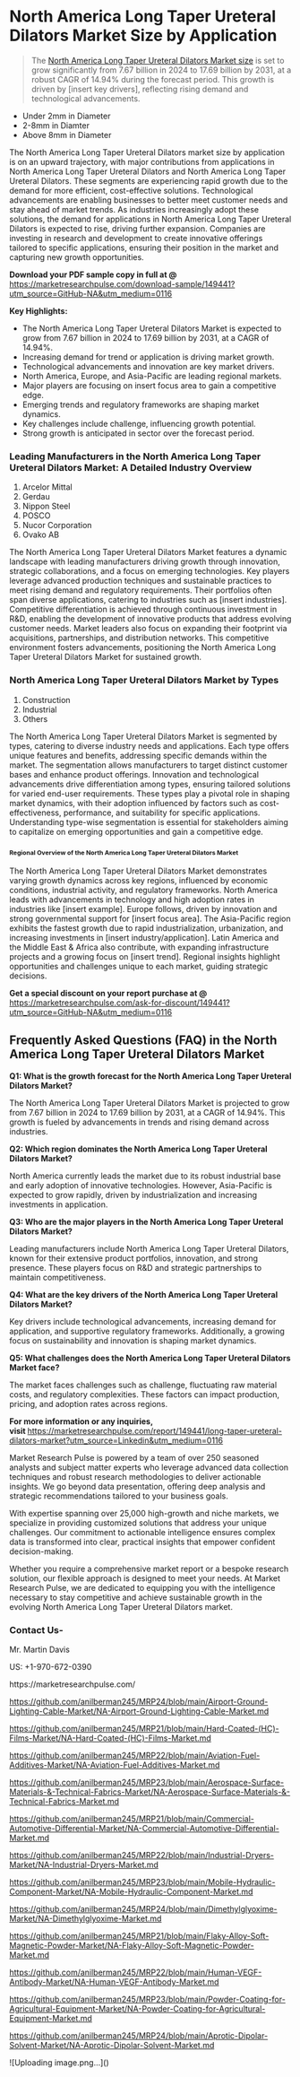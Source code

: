 <h1>North America Long Taper Ureteral Dilators Market&nbsp;Size by Application</h1><blockquote><p>The <a href="https://marketresearchpulse.com/download-sample/149441?utm_source=GitHub-NA&amp;utm_medium=0116">North America Long Taper Ureteral Dilators Market size</a> is set to grow significantly from 7.67 billion in 2024 to 17.69 billion by 2031, at a robust CAGR of 14.94% during the forecast period. This growth is driven by [insert key drivers], reflecting rising demand and technological advancements.</p></blockquote><ul><li>Under 2mm in Diameter<li> 2-8mm in Diamter<li> Above 8mm in Diameter</li></ul><p>The North America Long Taper Ureteral Dilators market size by application is on an upward trajectory, with major contributions from applications in North America Long Taper Ureteral Dilators and North America Long Taper Ureteral Dilators. These segments are experiencing rapid growth due to the demand for more efficient, cost-effective solutions. Technological advancements are enabling businesses to better meet customer needs and stay ahead of market trends. As industries increasingly adopt these solutions, the demand for applications in North America Long Taper Ureteral Dilators is expected to rise, driving further expansion. Companies are investing in research and development to create innovative offerings tailored to specific applications, ensuring their position in the market and capturing new growth opportunities.</p><p><strong>Download your PDF sample copy in full at @ </strong><a href="https://marketresearchpulse.com/download-sample/149441?utm_source=GitHub-NA&amp;utm_medium=0116">https://marketresearchpulse.com/download-sample/149441?utm_source=GitHub-NA&amp;utm_medium=0116</a></p><p><strong>Key Highlights: </strong></p><ul><li>The North America Long Taper Ureteral Dilators Market is expected to grow from 7.67 billion in 2024 to 17.69 billion by 2031, at a CAGR of 14.94%.</li><li>Increasing demand for trend or application is driving market growth.</li><li>Technological advancements and innovation are key market drivers.</li><li>North America, Europe, and Asia-Pacific are leading regional markets.</li><li>Major players are focusing on insert focus area to gain a competitive edge.</li><li>Emerging trends and regulatory frameworks are shaping market dynamics.</li><li>Key challenges include challenge, influencing growth potential.</li><li>Strong growth is anticipated in sector over the forecast period.</li></ul><h3>Leading Manufacturers in the North America Long Taper Ureteral Dilators Market: A Detailed Industry Overview</h3><ol><li>Arcelor Mittal</li><li>Gerdau</li><li>Nippon Steel</li><li>POSCO</li><li>Nucor Corporation</li><li>Ovako AB</li></ol><div class="flex max-w-full flex-col flex-grow"><div class="min-h-8 text-message flex w-full flex-col items-end gap-2 whitespace-normal break-words [.text-message+&amp;]:mt-5" dir="auto" data-message-author-role="assistant" data-message-id="fd8432e4-4910-450d-b182-61b7bfb0a01f" data-message-model-slug="gpt-4o"><div class="flex w-full flex-col gap-1 empty:hidden first:pt-[3px]"><div class="markdown prose w-full break-words dark:prose-invert light"><p>The North America Long Taper Ureteral Dilators Market features a dynamic landscape with leading manufacturers driving growth through innovation, strategic collaborations, and a focus on emerging technologies. Key players leverage advanced production techniques and sustainable practices to meet rising demand and regulatory requirements. Their portfolios often span diverse applications, catering to industries such as [insert industries]. Competitive differentiation is achieved through continuous investment in R&amp;D, enabling the development of innovative products that address evolving customer needs. Market leaders also focus on expanding their footprint via acquisitions, partnerships, and distribution networks. This competitive environment fosters advancements, positioning the North America Long Taper Ureteral Dilators Market for sustained growth.</p></div></div></div></div><h3>North America Long Taper Ureteral Dilators Market by Types</h3><ol><li>Construction<li> Industrial<li> Others</li></ol><div class="flex max-w-full flex-col flex-grow"><div class="min-h-8 text-message flex w-full flex-col items-end gap-2 whitespace-normal break-words [.text-message+&amp;]:mt-5" dir="auto" data-message-author-role="assistant" data-message-id="084470be-0bb7-4664-bddf-5156b4f41249" data-message-model-slug="gpt-4o-mini"><div class="flex w-full flex-col gap-1 empty:hidden first:pt-[3px]"><div class="markdown prose w-full break-words dark:prose-invert light"><p>The North America Long Taper Ureteral Dilators Market is segmented by types, catering to diverse industry needs and applications. Each type offers unique features and benefits, addressing specific demands within the market. The segmentation allows manufacturers to target distinct customer bases and enhance product offerings. Innovation and technological advancements drive differentiation among types, ensuring tailored solutions for varied end-user requirements. These types play a pivotal role in shaping market dynamics, with their adoption influenced by factors such as cost-effectiveness, performance, and suitability for specific applications. Understanding type-wise segmentation is essential for stakeholders aiming to capitalize on emerging opportunities and gain a competitive edge.</p></div></div></div></div><h3><span style="font-size: 11px;">Regional Overview of the North America Long Taper Ureteral Dilators Market</span></h3><div class="flex max-w-full flex-col flex-grow"><div class="min-h-8 text-message flex w-full flex-col items-end gap-2 whitespace-normal break-words [.text-message+&amp;]:mt-5" dir="auto" data-message-author-role="assistant" data-message-id="e9038762-ce64-4e30-91c9-9bd413514231" data-message-model-slug="gpt-4o-mini"><div class="flex w-full flex-col gap-1 empty:hidden first:pt-[3px]"><div class="markdown prose w-full break-words dark:prose-invert light"><p>The North America Long Taper Ureteral Dilators Market demonstrates varying growth dynamics across key regions, influenced by economic conditions, industrial activity, and regulatory frameworks. North America leads with advancements in technology and high adoption rates in industries like [insert example]. Europe follows, driven by innovation and strong governmental support for [insert focus area]. The Asia-Pacific region exhibits the fastest growth due to rapid industrialization, urbanization, and increasing investments in [insert industry/application]. Latin America and the Middle East &amp; Africa also contribute, with expanding infrastructure projects and a growing focus on [insert trend]. Regional insights highlight opportunities and challenges unique to each market, guiding strategic decisions.</p></div></div></div></div><p><strong>Get a special discount on your report purchase at @ </strong><a href="https://marketresearchpulse.com/ask-for-discount/149441?utm_source=GitHub-NA&amp;utm_medium=0116">https://marketresearchpulse.com/ask-for-discount/149441?utm_source=GitHub-NA&amp;utm_medium=0116</a></p><h2>Frequently Asked Questions (FAQ) in the North America Long Taper Ureteral Dilators Market</h2><p><strong>Q1: What is the growth forecast for the North America Long Taper Ureteral Dilators Market?</strong></p><p>The North America Long Taper Ureteral Dilators Market is projected to grow from 7.67 billion in 2024 to 17.69 billion by 2031, at a CAGR of 14.94%. This growth is fueled by advancements in trends and rising demand across industries.</p><p><strong>Q2: Which region dominates the North America Long Taper Ureteral Dilators Market?</strong></p><p>North America currently leads the market due to its robust industrial base and early adoption of innovative technologies. However, Asia-Pacific is expected to grow rapidly, driven by industrialization and increasing investments in application.</p><p><strong>Q3: Who are the major players in the North America Long Taper Ureteral Dilators Market?</strong></p><p>Leading manufacturers include North America Long Taper Ureteral Dilators, known for their extensive product portfolios, innovation, and strong presence. These players focus on R&amp;D and strategic partnerships to maintain competitiveness.</p><p><strong>Q4: What are the key drivers of the North America Long Taper Ureteral Dilators Market?</strong></p><p>Key drivers include technological advancements, increasing demand for application, and supportive regulatory frameworks. Additionally, a growing focus on sustainability and innovation is shaping market dynamics.</p><p><strong>Q5: What challenges does the North America Long Taper Ureteral Dilators Market face?</strong></p><p>The market faces challenges such as challenge, fluctuating raw material costs, and regulatory complexities. These factors can impact production, pricing, and adoption rates across regions.</p><p><strong>For more information or any inquiries, visit&nbsp;</strong><a href="https://marketresearchpulse.com/report/149441/long-taper-ureteral-dilators-market?utm_source=Linkedin&utm_medium=0116">https://marketresearchpulse.com/report/149441/long-taper-ureteral-dilators-market?utm_source=Linkedin&utm_medium=0116</a></p><p>Market Research Pulse is powered by a team of over 250 seasoned analysts and subject matter experts who leverage advanced data collection techniques and robust research methodologies to deliver actionable insights. We go beyond data presentation, offering deep analysis and strategic recommendations tailored to your business goals.</p><p>With expertise spanning over 25,000 high-growth and niche markets, we specialize in providing customized solutions that address your unique challenges. Our commitment to actionable intelligence ensures complex data is transformed into clear, practical insights that empower confident decision-making.</p><p>Whether you require a comprehensive market report or a bespoke research solution, our flexible approach is designed to meet your needs. At Market Research Pulse, we are dedicated to equipping you with the intelligence necessary to stay competitive and achieve sustainable growth in the evolving North America Long Taper Ureteral Dilators market.</p><h3><strong>Contact Us-</strong></h3><p>Mr. Martin Davis</p><p>US: +1-970-672-0390</p><p>https://marketresearchpulse.com/</p><p><a href="https://github.com/anilberman245/MRP24/blob/main/Airport-Ground-Lighting-Cable-Market/NA-Airport-Ground-Lighting-Cable-Market.md">https://github.com/anilberman245/MRP24/blob/main/Airport-Ground-Lighting-Cable-Market/NA-Airport-Ground-Lighting-Cable-Market.md</a></p><p><a href="https://github.com/anilberman245/MRP21/blob/main/Hard-Coated-(HC)-Films-Market/NA-Hard-Coated-(HC)-Films-Market.md">https://github.com/anilberman245/MRP21/blob/main/Hard-Coated-(HC)-Films-Market/NA-Hard-Coated-(HC)-Films-Market.md</a></p><p><a href="https://github.com/anilberman245/MRP22/blob/main/Aviation-Fuel-Additives-Market/NA-Aviation-Fuel-Additives-Market.md">https://github.com/anilberman245/MRP22/blob/main/Aviation-Fuel-Additives-Market/NA-Aviation-Fuel-Additives-Market.md</a></p><p><a href="https://github.com/anilberman245/MRP23/blob/main/Aerospace-Surface-Materials-&-Technical-Fabrics-Market/NA-Aerospace-Surface-Materials-&-Technical-Fabrics-Market.md">https://github.com/anilberman245/MRP23/blob/main/Aerospace-Surface-Materials-&-Technical-Fabrics-Market/NA-Aerospace-Surface-Materials-&-Technical-Fabrics-Market.md</a></p><p><a href="https://github.com/anilberman245/MRP21/blob/main/Commercial-Automotive-Differential-Market/NA-Commercial-Automotive-Differential-Market.md">https://github.com/anilberman245/MRP21/blob/main/Commercial-Automotive-Differential-Market/NA-Commercial-Automotive-Differential-Market.md</a></p><p><a href="https://github.com/anilberman245/MRP22/blob/main/Industrial-Dryers-Market/NA-Industrial-Dryers-Market.md">https://github.com/anilberman245/MRP22/blob/main/Industrial-Dryers-Market/NA-Industrial-Dryers-Market.md</a></p><p><a href="https://github.com/anilberman245/MRP23/blob/main/Mobile-Hydraulic-Component-Market/NA-Mobile-Hydraulic-Component-Market.md">https://github.com/anilberman245/MRP23/blob/main/Mobile-Hydraulic-Component-Market/NA-Mobile-Hydraulic-Component-Market.md</a></p><p><a href="https://github.com/anilberman245/MRP24/blob/main/Dimethylglyoxime-Market/NA-Dimethylglyoxime-Market.md">https://github.com/anilberman245/MRP24/blob/main/Dimethylglyoxime-Market/NA-Dimethylglyoxime-Market.md</a></p><p><a href="https://github.com/anilberman245/MRP21/blob/main/Flaky-Alloy-Soft-Magnetic-Powder-Market/NA-Flaky-Alloy-Soft-Magnetic-Powder-Market.md">https://github.com/anilberman245/MRP21/blob/main/Flaky-Alloy-Soft-Magnetic-Powder-Market/NA-Flaky-Alloy-Soft-Magnetic-Powder-Market.md</a></p><p><a href="https://github.com/anilberman245/MRP22/blob/main/Human-VEGF-Antibody-Market/NA-Human-VEGF-Antibody-Market.md">https://github.com/anilberman245/MRP22/blob/main/Human-VEGF-Antibody-Market/NA-Human-VEGF-Antibody-Market.md</a></p><p><a href="https://github.com/anilberman245/MRP23/blob/main/Powder-Coating-for-Agricultural-Equipment-Market/NA-Powder-Coating-for-Agricultural-Equipment-Market.md">https://github.com/anilberman245/MRP23/blob/main/Powder-Coating-for-Agricultural-Equipment-Market/NA-Powder-Coating-for-Agricultural-Equipment-Market.md</a></p><p><a href="https://github.com/anilberman245/MRP24/blob/main/Aprotic-Dipolar-Solvent-Market/NA-Aprotic-Dipolar-Solvent-Market.md">https://github.com/anilberman245/MRP24/blob/main/Aprotic-Dipolar-Solvent-Market/NA-Aprotic-Dipolar-Solvent-Market.md</a></p>
![Uploading image.png…]()
